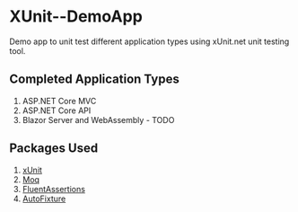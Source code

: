 # XUnit--DemoApp

Demo app to unit test different application types using xUnit.net unit testing tool.

## Completed Application Types

1. ASP.NET Core MVC
2. ASP.NET Core API
3. Blazor Server and WebAssembly - TODO

## Packages Used

1. [xUnit](https://xunit.net)
2. [Moq](https://github.com/moq/moq4)
3. [FluentAssertions](https://fluentassertions.com)
4. [AutoFixture](https://autofixture.github.io)
